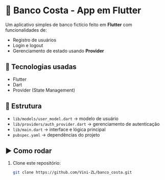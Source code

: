 # 🏦 Banco Costa - App em Flutter

Um aplicativo simples de banco fictício feito em **Flutter** com funcionalidades de:
- Registro de usuários
- Login e logout
- Gerenciamento de estado usando **Provider**

## 🚀 Tecnologias usadas
- Flutter
- Dart
- Provider (State Management)

## 📂 Estrutura
- `lib/models/user_model.dart` → modelo de usuário
- `lib/providers/auth_provider.dart` → gerenciamento de autenticação
- `lib/main.dart` → interface e lógica principal
- `pubspec.yaml` → dependências do projeto

## ▶️ Como rodar
1. Clone este repositório:
   ```bash
   git clone https://github.com/Vini-ZL/banco_costa.git
